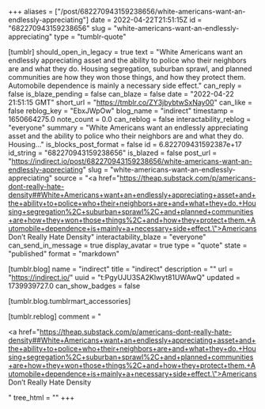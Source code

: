+++
aliases = ["/post/682270943159238656/white-americans-want-an-endlessly-appreciating"]
date = 2022-04-22T21:51:15Z
id = "682270943159238656"
slug = "white-americans-want-an-endlessly-appreciating"
type = "tumblr-quote"

[tumblr]
should_open_in_legacy = true
text = "White Americans want an endlessly appreciating asset and the ability to police who their neighbors are and what they do. Housing segregation, suburban sprawl, and planned communities are how they won those things, and how they protect them. Automobile dependence is mainly a necessary side effect."
can_reply = false
is_blaze_pending = false
can_blaze = false
date = "2022-04-22 21:51:15 GMT"
short_url = "https://tmblr.co/ZY3jbybtwSxNay00"
can_like = false
reblog_key = "EbxJWpOw"
blog_name = "indirect"
timestamp = 1650664275.0
note_count = 0.0
can_reblog = false
interactability_reblog = "everyone"
summary = "White Americans want an endlessly appreciating asset and the ability to police who their neighbors are and what they do. Housing..."
is_blocks_post_format = false
id = 6.822709431592387e+17
id_string = "682270943159238656"
is_blazed = false
post_url = "https://indirect.io/post/682270943159238656/white-americans-want-an-endlessly-appreciating"
slug = "white-americans-want-an-endlessly-appreciating"
source = "<a href=\"https://theap.substack.com/p/americans-dont-really-hate-density##White+Americans+want+an+endlessly+appreciating+asset+and+the+ability+to+police+who+their+neighbors+are+and+what+they+do.+Housing+segregation%2C+suburban+sprawl%2C+and+planned+communities+are+how+they+won+those+things%2C+and+how+they+protect+them.+Automobile+dependence+is+mainly+a+necessary+side+effect.\">Americans Don&rsquo;t Really Hate Density</a>"
interactability_blaze = "everyone"
can_send_in_message = true
display_avatar = true
type = "quote"
state = "published"
format = "markdown"

[tumblr.blog]
name = "indirect"
title = "indirect"
description = ""
url = "https://indirect.io/"
uuid = "t:PgyUJU3SA2Klwyt81UWAwQ"
updated = 1739939727.0
can_show_badges = false

[tumblr.blog.tumblrmart_accessories]

[tumblr.reblog]
comment = "<p><a href=\"https://theap.substack.com/p/americans-dont-really-hate-density##White+Americans+want+an+endlessly+appreciating+asset+and+the+ability+to+police+who+their+neighbors+are+and+what+they+do.+Housing+segregation%2C+suburban+sprawl%2C+and+planned+communities+are+how+they+won+those+things%2C+and+how+they+protect+them.+Automobile+dependence+is+mainly+a+necessary+side+effect.\">Americans Don’t Really Hate Density</a></p>"
tree_html = ""
+++
